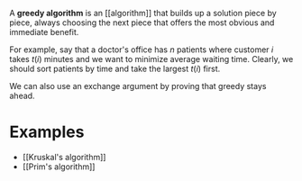 A **greedy algorithm** is an [[algorithm]] that builds up a solution piece by piece, always choosing the next piece that offers the most obvious and immediate benefit.

For example, say that a doctor's office has $n$ patients where customer $i$ takes $t(i)$ minutes and we want to minimize average waiting time. Clearly, we should sort patients by time and take the largest $t(i)$ first. 


We can also use an exchange argument by proving that greedy stays ahead.

# Examples

* [[Kruskal's algorithm]]
* [[Prim's algorithm]]